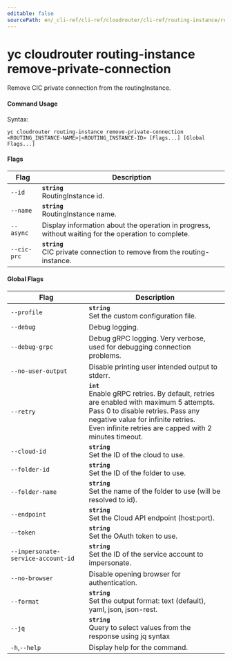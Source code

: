 ```yaml
---
editable: false
sourcePath: en/_cli-ref/cli-ref/cloudrouter/cli-ref/routing-instance/remove-private-connection.md
---
```


# yc cloudrouter routing-instance remove-private-connection

Remove CIC private connection from the routingInstance.

#### Command Usage

Syntax: 

`yc cloudrouter routing-instance remove-private-connection <ROUTING_INSTANCE-NAME>|<ROUTING_INSTANCE-ID> [Flags...] [Global Flags...]`

#### Flags

| Flag | Description |
|----|----|
|`--id`|<b>`string`</b><br/>RoutingInstance id.|
|`--name`|<b>`string`</b><br/>RoutingInstance name.|
|`--async`|Display information about the operation in progress, without waiting for the operation to complete.|
|`--cic-prc`|<b>`string`</b><br/>CIC private connection to remove from the routing-instance.|

#### Global Flags

| Flag | Description |
|----|----|
|`--profile`|<b>`string`</b><br/>Set the custom configuration file.|
|`--debug`|Debug logging.|
|`--debug-grpc`|Debug gRPC logging. Very verbose, used for debugging connection problems.|
|`--no-user-output`|Disable printing user intended output to stderr.|
|`--retry`|<b>`int`</b><br/>Enable gRPC retries. By default, retries are enabled with maximum 5 attempts.<br/>Pass 0 to disable retries. Pass any negative value for infinite retries.<br/>Even infinite retries are capped with 2 minutes timeout.|
|`--cloud-id`|<b>`string`</b><br/>Set the ID of the cloud to use.|
|`--folder-id`|<b>`string`</b><br/>Set the ID of the folder to use.|
|`--folder-name`|<b>`string`</b><br/>Set the name of the folder to use (will be resolved to id).|
|`--endpoint`|<b>`string`</b><br/>Set the Cloud API endpoint (host:port).|
|`--token`|<b>`string`</b><br/>Set the OAuth token to use.|
|`--impersonate-service-account-id`|<b>`string`</b><br/>Set the ID of the service account to impersonate.|
|`--no-browser`|Disable opening browser for authentication.|
|`--format`|<b>`string`</b><br/>Set the output format: text (default), yaml, json, json-rest.|
|`--jq`|<b>`string`</b><br/>Query to select values from the response using jq syntax|
|`-h`,`--help`|Display help for the command.|
